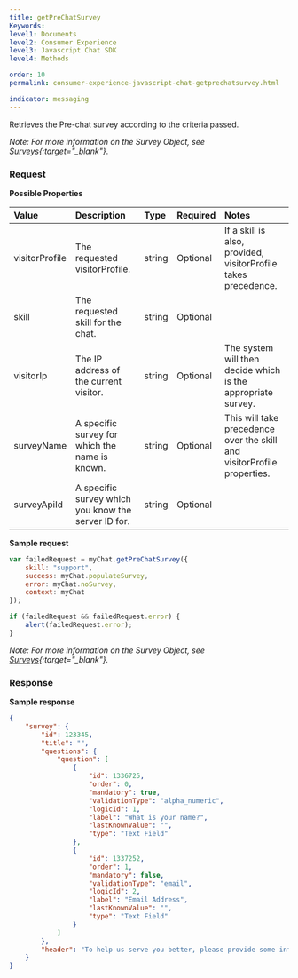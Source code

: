 ```yaml
---
title: getPreChatSurvey
Keywords:
level1: Documents
level2: Consumer Experience
level3: Javascript Chat SDK
level4: Methods

order: 10
permalink: consumer-experience-javascript-chat-getprechatsurvey.html

indicator: messaging
---
```


Retrieves the Pre-chat survey according to the criteria passed.

*Note: For more information on the Survey Object, see [Surveys](consumer-experience-javascript-chat-surveys.html){:target="_blank"}*.

### Request

**Possible Properties**

| Value | Description | Type |  Required | Notes |
| :--- | :--- | :--- | :--- | :--- |
| visitorProfile |  The requested visitorProfile.  | string | Optional | If a skill is also, provided, visitorProfile takes precedence. |
| skill |  The requested skill for the chat. | string | Optional | |
| visitorIp | The IP address of the current visitor.  | string | Optional | The system will then decide which is the appropriate survey. |
| surveyName    | A specific survey for which the name is known. | string | Optional | This will take precedence over the skill and visitorProfile properties. |
| surveyApiId   | A specific survey which you know the server ID for. | string | Optional | |

**Sample request**

```javascript
var failedRequest = myChat.getPreChatSurvey({
    skill: "support",
    success: myChat.populateSurvey,
    error: myChat.noSurvey,
    context: myChat
});

if (failedRequest && failedRequest.error) {
    alert(failedRequest.error);
}
```
*Note: For more information on the Survey Object, see [Surveys](consumer-experience-javascript-chat-surveys.html){:target="_blank"}.*
                                                                                                                      
### Response

**Sample response**

```json
{
    "survey": {
        "id": 123345,
        "title": "",
        "questions": {
            "question": [
                {
                    "id": 1336725,
                    "order": 0,
                    "mandatory": true,
                    "validationType": "alpha_numeric",
                    "logicId": 1,
                    "label": "What is your name?",
                    "lastKnownValue": "",
                    "type": "Text Field"
                },
                {
                    "id": 1337252,
                    "order": 1,
                    "mandatory": false,
                    "validationType": "email",
                    "logicId": 2,
                    "label": "Email Address",
                    "lastKnownValue": "",
                    "type": "Text Field"
                }
            ]
        },
        "header": "To help us serve you better, please provide some information before we begin your chat."
    }
}
```
